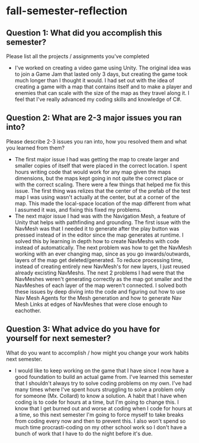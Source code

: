 # fall-semester-reflection


## Question 1: What did you accomplish this semester? 
Please list all the projects / assignments you've completed

- I've worked on creating a video game using Unity. The original idea was to join a Game Jam that lasted only 3 days, but creating the game took much longer than I thought it would. I had set out with the idea of creating a game with a map that contains itself and to make a player and enemies that can scale with the size of the map as they travel along it. I feel that I've really advanced my coding skills and knowledge of C#.


## Question 2: What are 2-3 major issues you ran into?
Please describe 2-3 issues you ran into, how you resolved them and what you learned from them?

- The first major issue I had was getting the map to create larger and smaller copies of itself that were placed in the correct location. I spent hours writing code that would work for any map given the maps dimensions, but the maps kept going in not quite the correct place or with the correct scaling. There were a few things that helped me fix this issue. The first thing was relizes that the center of the prefab of the test map I was using wasn't actually at the center, but at a corner of the map. This made the local-space location of the map different from what I assumed it was, and fixing this fixed my problems.
-  The next major issue I had was with the Navigation Mesh, a feature of Unity that helps with pathfinding and grounding. The first issue with the NavMesh was that I needed it to generate after the play button was pressed instead of in the editor since the map generates at runtime. I solved this by learning in depth how to create NavMeshs with code instead of automatically. The next problem was how to get the NavMesh working with an ever changing map, since as you go inwards/outwards, layers of the map get deleted/generated. To reduce processing time, instead of creating entirely new NavMesh's for new layers, I just reused already excisting NavMeshs. The next 2 problems I had were that the NavMeshes weren't generating correctly as the map got smaller and the NavMeshes of each layer of the map weren't connected. I solved both these issues by deep diving into the code and figuring out how to use Nav Mesh Agents for the Mesh generation and how to generate Nav Mesh Links at edges of NavMeshes that were close enough to eachother.

## Question 3: What advice do you have for yourself for next semester? 
What do you want to accomplish / how might you change your work habits next semester.

- I would like to keep working on the game that I have since I now have a good foundation to build an actual game from. I've learned this semester that I shouldn't always try to solve coding problems on my own. I've had many times where I've spent hours struggling to solve a problem only for someone (Mx. Collard) to know a solution. A habit that I have when coding is to code for hours at a time, but I'm going to change this. I know that I get burned out and worse at coding when I code for hours at a time, so this next semester I'm going to force myself to take breaks from coding every now and then to prevent this. I also won't spend so much time procrasti-coding on my other school work so I don't have a bunch of work that I have to do the night before it's due.
